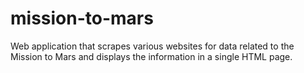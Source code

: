 # mission-to-mars
Web application that scrapes various websites for data related to the Mission to Mars and displays the information in a single HTML page.
